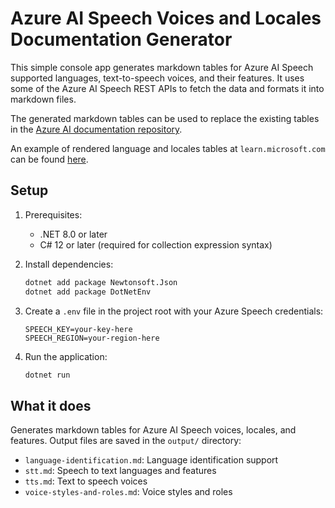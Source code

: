 # Azure AI Speech Voices and Locales Documentation Generator

This simple console app generates markdown tables for Azure AI Speech supported languages, text-to-speech voices, and their features. It uses some of the Azure AI Speech REST APIs to fetch the data and formats it into markdown files.

The generated markdown tables can be used to replace the existing tables in the [Azure AI documentation repository](https://github.com/MicrosoftDocs/azure-ai-docs-pr/tree/main/articles/ai-services/speech-service/includes/language-support). 

An example of rendered language and locales tables at `learn.microsoft.com` can be found [here](https://learn.microsoft.com/azure/ai-services/speech-service/language-support?tabs=stt#supported-languages).

## Setup

1. Prerequisites:
   - .NET 8.0 or later
   - C# 12 or later (required for collection expression syntax)

1. Install dependencies:
   ```bash
   dotnet add package Newtonsoft.Json
   dotnet add package DotNetEnv
   ```

1. Create a `.env` file in the project root with your Azure Speech credentials:
   ```env
   SPEECH_KEY=your-key-here
   SPEECH_REGION=your-region-here
   ```

1. Run the application:
   ```bash
   dotnet run
   ```


## What it does

Generates markdown tables for Azure AI Speech voices, locales, and features. Output files are saved in the `output/` directory:

- `language-identification.md`: Language identification support
- `stt.md`: Speech to text languages and features
- `tts.md`: Text to speech voices
- `voice-styles-and-roles.md`: Voice styles and roles

